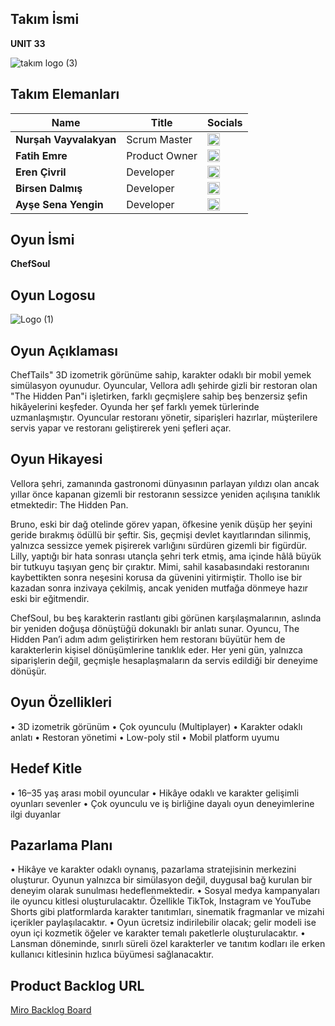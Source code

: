 ## **Takım İsmi**

**UNIT 33**

![takım logo (3)](https://github.com/user-attachments/assets/936d7984-9678-4c59-ba7b-86e7d8e0354f)

## Takım Elemanları

| Name | Title | Socials |
|------|-------|---------|
| **Nurşah Vayvalakyan** | Scrum Master | [<img src="https://cdn-icons-png.flaticon.com/512/174/174857.png" width="20"/>](https://www.linkedin.com/in/nur%C5%9Fah-vayvalakyan/) |
| **Fatih Emre** | Product Owner | [<img src="https://cdn-icons-png.flaticon.com/512/174/174857.png" width="20"/>](https://www.linkedin.com/in/fatih-emre) |
| **Eren Çivril** | Developer | [<img src="https://cdn-icons-png.flaticon.com/512/174/174857.png" width="20"/>](https://www.linkedin.com/in/eren-civril) |
| **Birsen Dalmış** | Developer | [<img src="https://cdn-icons-png.flaticon.com/512/174/174857.png" width="20"/>](https://www.linkedin.com/in/birsen-dalmis) |
| **Ayşe Sena Yengin** | Developer | [<img src="https://cdn-icons-png.flaticon.com/512/174/174857.png" width="20"/>](https://www.linkedin.com/in/ayse-sena-yengin) |

## Oyun İsmi

**ChefSoul**

## Oyun Logosu

![Logo  (1)](https://github.com/user-attachments/assets/ad2a254d-f4d0-4604-84d7-7685e91ccabb)

## Oyun Açıklaması

ChefTails" 3D izometrik görünüme sahip, karakter odaklı bir mobil yemek simülasyon oyunudur. Oyuncular, Vellora adlı şehirde gizli bir restoran olan "The Hidden Pan"i işletirken, farklı geçmişlere sahip beş benzersiz şefin hikâyelerini keşfeder. Oyunda her şef farklı yemek türlerinde uzmanlaşmıştır. Oyuncular restoranı yönetir, siparişleri hazırlar, müşterilere servis yapar ve restoranı geliştirerek yeni şefleri açar.

## Oyun Hikayesi

Vellora şehri, zamanında gastronomi dünyasının parlayan yıldızı olan ancak yıllar önce kapanan gizemli bir restoranın sessizce yeniden açılışına tanıklık etmektedir: The Hidden Pan.

Bruno, eski bir dağ otelinde görev yapan, öfkesine yenik düşüp her şeyini geride bırakmış ödüllü bir şeftir. Sis, geçmişi devlet kayıtlarından silinmiş, yalnızca sessizce yemek pişirerek varlığını sürdüren gizemli bir figürdür. Lilly, yaptığı bir hata sonrası utançla şehri terk etmiş, ama içinde hâlâ büyük bir tutkuyu taşıyan genç bir çıraktır. Mimi, sahil kasabasındaki restoranını kaybettikten sonra neşesini korusa da güvenini yitirmiştir. Thollo ise bir kazadan sonra inzivaya çekilmiş, ancak yeniden mutfağa dönmeye hazır eski bir eğitmendir.

ChefSoul, bu beş karakterin rastlantı gibi görünen karşılaşmalarının, aslında bir yeniden doğuşa dönüştüğü dokunaklı bir anlatı sunar. Oyuncu, The Hidden Pan’i adım adım geliştirirken hem restoranı büyütür hem de karakterlerin kişisel dönüşümlerine tanıklık eder. Her yeni gün, yalnızca siparişlerin değil, geçmişle hesaplaşmaların da servis edildiği bir deneyime dönüşür.

## Oyun Özellikleri

•	3D izometrik görünüm
•	Çok oyunculu (Multiplayer)
•	Karakter odaklı anlatı
•	Restoran yönetimi
•	Low-poly stil
•	Mobil platform uyumu

## Hedef Kitle

•	16–35 yaş arası mobil oyuncular
•	Hikâye odaklı ve karakter gelişimli oyunları sevenler
•	Çok oyunculu ve iş birliğine dayalı oyun deneyimlerine ilgi duyanlar

## Pazarlama Planı

•	Hikâye ve karakter odaklı oynanış, pazarlama stratejisinin merkezini oluşturur. Oyunun yalnızca bir simülasyon değil, duygusal bağ kurulan bir deneyim olarak sunulması hedeflenmektedir.
•	Sosyal medya kampanyaları ile oyuncu kitlesi oluşturulacaktır. Özellikle TikTok, Instagram ve YouTube Shorts gibi platformlarda karakter tanıtımları, sinematik fragmanlar ve mizahi içerikler paylaşılacaktır.
•	Oyun ücretsiz indirilebilir olacak; gelir modeli ise oyun içi kozmetik öğeler ve karakter temalı paketlerle oluşturulacaktır.
•	Lansman döneminde, sınırlı süreli özel karakterler ve tanıtım kodları ile erken kullanıcı kitlesinin hızlıca büyümesi sağlanacaktır.

## Product Backlog URL

[Miro Backlog Board](https://miro.com/app/board/uXjVIkc1Du0=/)

